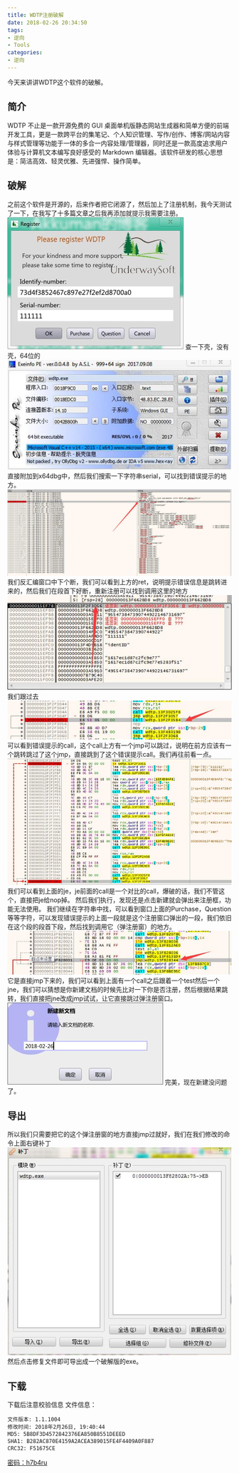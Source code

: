 ```yaml
---
title: WDTP注册破解
date: 2018-02-26 20:34:50
tags:
- 逆向
- Tools
categories:
- 逆向
---
```


今天来讲讲WDTP这个软件的破解。

## 简介
WDTP 不止是一款开源免费的 GUI 桌面单机版静态网站生成器和简单方便的前端开发工具，更是一款跨平台的集笔记、个人知识管理、写作/创作、博客/网站内容与样式管理等功能于一体的多合一内容处理/管理器，同时还是一款高度追求用户体验与计算机文本编写良好感受的 Markdown 编辑器。该软件研发的核心思想是：简洁高效、轻灵优雅、先进强悍、操作简单。
<!--more-->
## 破解
之前这个软件是开源的，后来作者把它闭源了，然后加上了注册机制，我今天测试了一下，在我写了十多篇文章之后我再添加就提示我需要注册。
![](https://raw.githubusercontent.com/akkuman/pic/master/img/c0264382gy1fou2567e65j20b0088t8y.jpg)
查一下壳，没有壳，64位的
![](https://raw.githubusercontent.com/akkuman/pic/master/img/c0264382gy1fou25yvsaxj20ei074q3n.jpg)
直接附加到x64dbg中，然后我们搜索一下字符串serial，可以找到错误提示的地方。
![](https://raw.githubusercontent.com/akkuman/pic/master/img/c0264382gy1fou27t4wefj213q0fetcj.jpg)
我们反汇编窗口中下个断，我们可以看到上方的ret，说明提示错误信息是跳转进来的，然后我们在段首下好断，重新注册可以找到调用这里的地方
![](https://raw.githubusercontent.com/akkuman/pic/master/img/c0264382gy1fou2buv9phj20fs06qaay.jpg)
我们跟过去
![](https://raw.githubusercontent.com/akkuman/pic/master/img/c0264382gy1fou2d3h9nvj20hc02zt8z.jpg)
可以看到错误提示的call，这个call上方有一个jmp可以跳过，说明在前方应该有一个跳转跳过了这个jmp，直接跳到了这个错误提示call。我们再往前看一点。
![](https://raw.githubusercontent.com/akkuman/pic/master/img/c0264382gy1fou2fedcjfj20m50chgnw.jpg)
我们可以看到上面的je，je前面的call是一个对比的call，爆破的话，我们不管这个，直接把je给nop掉。
然后我们执行，发现还是点击新建就会弹出来注册框，功能无法使用。
我们继续在字符串中找，可以看到窗口上面的Purchase，Question等等字符，可以发现错误提示的上面一段就是这个注册窗口弹出的一段，我们依旧在这个段的段首下段，然后找到调用它（弹注册窗）的地方。
![](https://raw.githubusercontent.com/akkuman/pic/master/img/c0264382gy1fou2xb5dm0j20ia03lgm3.jpg)
它是直接jmp下来的，我们可以看到上面有一个call之后跟着一个test然后一个jne，我们可以猜想是你新建文档的时候先比对一下你是否注册，然后根据结果跳转，我们直接把jne改成jmp试试，让它直接跳过弹注册窗口。
![](https://raw.githubusercontent.com/akkuman/pic/master/img/c0264382gy1fou33aziswj209q054q2u.jpg)
完美，现在新建没问题了。

## 导出
所以我们只需要把它的这个弹注册窗的地方直接jmp过就好，我们在我们修改的命令上面右键补丁
![](https://raw.githubusercontent.com/akkuman/pic/master/img/c0264382gy1fou352soi2j20ed0dbt90.jpg)
然后点击修复文件即可导出成一个破解版的exe。

## 下载
下载后注意校验信息
文件信息：
```
文件版本: 1.1.1004
修改时间: 2018年2月26日, 19:40:44
MD5: 5B8DF3D4572842376EA850B8551DEEED
SHA1: B282AC870E4159A2ACEA389015FE4F4409A0F887
CRC32: F51675CE
```
[密码：h7b4ru](https://share.weiyun.com/5f8f4a09b5fb84f23479479e661b0c69)
